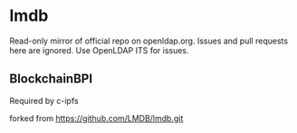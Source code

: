 # lmdb

Read-only mirror of official repo on openldap.org. Issues and pull requests here are ignored. Use OpenLDAP ITS for issues.


## BlockchainBPI
Required by c-ipfs

forked from https://github.com/LMDB/lmdb.git



